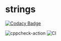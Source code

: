 # strings

[![Codacy Badge](https://api.codacy.com/project/badge/Grade/c8e83e50904441769d8ee0a0850d833b)](https://app.codacy.com/manual/stepin104556/strings?utm_source=github.com&utm_medium=referral&utm_content=stepin104556/strings&utm_campaign=Badge_Grade_Dashboard)

![cppcheck-action](https://github.com/stepin104556/strings/workflows/cppcheck-action/badge.svg)
![CI](https://github.com/stepin104556/strings/workflows/CI/badge.svg)

